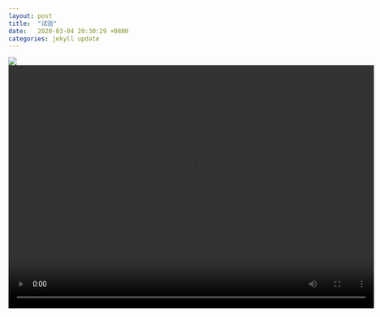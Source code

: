 ```yaml
---
layout: post
title:  "试验"
date:   2020-03-04 20:30:29 +0800
categories: jekyll update
---  
```


![]({{site.baseurl}}/images/4.gif)  
<video controls preload width="720" height="480">
<source src="/assets/videos/5.mp4" type="video/mp4">  
</video>

[jekyll-docs]: https://jekyllrb.com/docs/home
[jekyll-gh]:   https://github.com/jekyll/jekyll
[jekyll-talk]: https://talk.jekyllrb.com/
